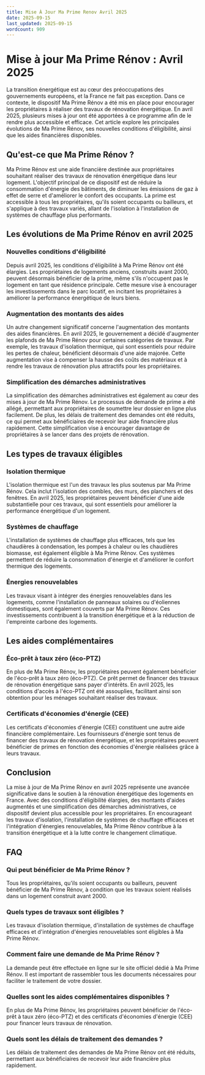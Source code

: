 ```yaml
---
title: Mise À Jour Ma Prime Renov Avril 2025
date: 2025-09-15
last_updated: 2025-09-15
wordcount: 909
---
```


# Mise à jour Ma Prime Rénov : Avril 2025

La transition énergétique est au cœur des préoccupations des gouvernements européens, et la France ne fait pas exception. Dans ce contexte, le dispositif Ma Prime Rénov a été mis en place pour encourager les propriétaires à réaliser des travaux de rénovation énergétique. En avril 2025, plusieurs mises à jour ont été apportées à ce programme afin de le rendre plus accessible et efficace. Cet article explore les principales évolutions de Ma Prime Rénov, ses nouvelles conditions d'éligibilité, ainsi que les aides financières disponibles.

## Qu'est-ce que Ma Prime Rénov ?

Ma Prime Rénov est une aide financière destinée aux propriétaires souhaitant réaliser des travaux de rénovation énergétique dans leur logement. L'objectif principal de ce dispositif est de réduire la consommation d'énergie des bâtiments, de diminuer les émissions de gaz à effet de serre et d'améliorer le confort des occupants. La prime est accessible à tous les propriétaires, qu'ils soient occupants ou bailleurs, et s'applique à des travaux variés, allant de l'isolation à l'installation de systèmes de chauffage plus performants.

## Les évolutions de Ma Prime Rénov en avril 2025

### Nouvelles conditions d'éligibilité

Depuis avril 2025, les conditions d'éligibilité à Ma Prime Rénov ont été élargies. Les propriétaires de logements anciens, construits avant 2000, peuvent désormais bénéficier de la prime, même s'ils n'occupent pas le logement en tant que résidence principale. Cette mesure vise à encourager les investissements dans le parc locatif, en incitant les propriétaires à améliorer la performance énergétique de leurs biens.

### Augmentation des montants des aides

Un autre changement significatif concerne l'augmentation des montants des aides financières. En avril 2025, le gouvernement a décidé d'augmenter les plafonds de Ma Prime Rénov pour certaines catégories de travaux. Par exemple, les travaux d'isolation thermique, qui sont essentiels pour réduire les pertes de chaleur, bénéficient désormais d'une aide majorée. Cette augmentation vise à compenser la hausse des coûts des matériaux et à rendre les travaux de rénovation plus attractifs pour les propriétaires.

### Simplification des démarches administratives

La simplification des démarches administratives est également au cœur des mises à jour de Ma Prime Rénov. Le processus de demande de prime a été allégé, permettant aux propriétaires de soumettre leur dossier en ligne plus facilement. De plus, les délais de traitement des demandes ont été réduits, ce qui permet aux bénéficiaires de recevoir leur aide financière plus rapidement. Cette simplification vise à encourager davantage de propriétaires à se lancer dans des projets de rénovation.

## Les types de travaux éligibles

### Isolation thermique

L'isolation thermique est l'un des travaux les plus soutenus par Ma Prime Rénov. Cela inclut l'isolation des combles, des murs, des planchers et des fenêtres. En avril 2025, les propriétaires peuvent bénéficier d'une aide substantielle pour ces travaux, qui sont essentiels pour améliorer la performance énergétique d'un logement.

### Systèmes de chauffage

L'installation de systèmes de chauffage plus efficaces, tels que les chaudières à condensation, les pompes à chaleur ou les chaudières biomasse, est également éligible à Ma Prime Rénov. Ces systèmes permettent de réduire la consommation d'énergie et d'améliorer le confort thermique des logements.

### Énergies renouvelables

Les travaux visant à intégrer des énergies renouvelables dans les logements, comme l'installation de panneaux solaires ou d'éoliennes domestiques, sont également couverts par Ma Prime Rénov. Ces investissements contribuent à la transition énergétique et à la réduction de l'empreinte carbone des logements.

## Les aides complémentaires

### Éco-prêt à taux zéro (éco-PTZ)

En plus de Ma Prime Rénov, les propriétaires peuvent également bénéficier de l'éco-prêt à taux zéro (éco-PTZ). Ce prêt permet de financer des travaux de rénovation énergétique sans payer d'intérêts. En avril 2025, les conditions d'accès à l'éco-PTZ ont été assouplies, facilitant ainsi son obtention pour les ménages souhaitant réaliser des travaux.

### Certificats d'économies d'énergie (CEE)

Les certificats d'économies d'énergie (CEE) constituent une autre aide financière complémentaire. Les fournisseurs d'énergie sont tenus de financer des travaux de rénovation énergétique, et les propriétaires peuvent bénéficier de primes en fonction des économies d'énergie réalisées grâce à leurs travaux.

## Conclusion

La mise à jour de Ma Prime Rénov en avril 2025 représente une avancée significative dans le soutien à la rénovation énergétique des logements en France. Avec des conditions d'éligibilité élargies, des montants d'aides augmentés et une simplification des démarches administratives, ce dispositif devient plus accessible pour les propriétaires. En encourageant les travaux d'isolation, l'installation de systèmes de chauffage efficaces et l'intégration d'énergies renouvelables, Ma Prime Rénov contribue à la transition énergétique et à la lutte contre le changement climatique.

## FAQ

### Qui peut bénéficier de Ma Prime Rénov ?

Tous les propriétaires, qu'ils soient occupants ou bailleurs, peuvent bénéficier de Ma Prime Rénov, à condition que les travaux soient réalisés dans un logement construit avant 2000.

### Quels types de travaux sont éligibles ?

Les travaux d'isolation thermique, d'installation de systèmes de chauffage efficaces et d'intégration d'énergies renouvelables sont éligibles à Ma Prime Rénov.

### Comment faire une demande de Ma Prime Rénov ?

La demande peut être effectuée en ligne sur le site officiel dédié à Ma Prime Rénov. Il est important de rassembler tous les documents nécessaires pour faciliter le traitement de votre dossier.

### Quelles sont les aides complémentaires disponibles ?

En plus de Ma Prime Rénov, les propriétaires peuvent bénéficier de l'éco-prêt à taux zéro (éco-PTZ) et des certificats d'économies d'énergie (CEE) pour financer leurs travaux de rénovation.

### Quels sont les délais de traitement des demandes ?

Les délais de traitement des demandes de Ma Prime Rénov ont été réduits, permettant aux bénéficiaires de recevoir leur aide financière plus rapidement.